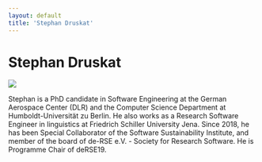 ```yaml
---
layout: default
title: 'Stephan Druskat'
---
```


# Stephan Druskat

![](https://www.gravatar.com/avatar/d0fa148f546d80dcce179c8711f53848)

Stephan is a PhD candidate in Software Engineering at the German Aerospace Center (DLR) and the Computer Science Department at Humboldt-Universität zu Berlin. He also works as a Research Software Engineer in linguistics at Friedrich Schiller University Jena.
Since 2018, he has been Special Collaborator of the Software Sustainability Institute, and member of the board of de-RSE e.V. - Society for Research Software.
He is Programme Chair of deRSE19.